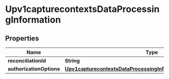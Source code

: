
# Upv1capturecontextsDataProcessingInformation

## Properties
Name | Type | Description | Notes
------------ | ------------- | ------------- | -------------
**reconciliationId** | **String** |  |  [optional]
**authorizationOptions** | [**Upv1capturecontextsDataProcessingInformationAuthorizationOptions**](Upv1capturecontextsDataProcessingInformationAuthorizationOptions.md) |  |  [optional]



